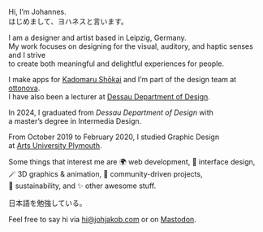 Hi, I’m Johannes.<br>
はじめまして、ヨハネスと言います。

I am a designer and artist based in Leipzig, Germany.<br>
My work focuses on designing for the visual, auditory, and haptic senses and I strive<br>
to create both meaningful and delightful experiences for people.

I make apps for [Kadomaru Shōkai](https://kadomaru.app) and I’m part of the design team at [ottonova](https://ottonova.de/en).<br>
I have also been a lecturer at [Dessau Department of Design](https://hs-anhalt.de/hochschule-anhalt/design/uebersicht.html).

In 2024, I graduated from _Dessau Department of Design_ with<br>
a master’s degree in Intermedia Design.

From October 2019 to February 2020, I studied Graphic Design<br>
at [Arts University Plymouth](https://aup.ac.uk).

Some things that interest me are 🌍 web development, 📱 interface design,<br>
🪄 3D graphics & animation, 🙌 community-driven projects,<br>
🌱 sustainability, and ✨ other awesome stuff.

日本語を勉強している。

Feel free to say hi via [hi@johjakob.com](mailto:hi@johjakob.com) or on [Mastodon](https://mastodon.social/@johjakob).
